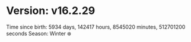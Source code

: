 # Version: v16.2.29
Time since birth: 5934 days, 142417 hours, 8545020 minutes, 512701200 seconds
Season: Winter ❄️
